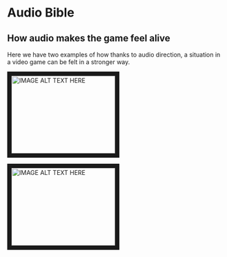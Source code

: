 # **Audio Bible**

## How audio makes the game feel alive


Here we have two examples of how thanks to audio direction, a situation in a video game can be felt in a stronger way.

<a href="https://www.youtube.com/watch?v=cUS7dC_3TpE" target="_blank"><img src="https://encrypted-tbn0.gstatic.com/images?q=tbn:ANd9GcQZrZU2WPr0STIVgYiPj1piE_AF45iAW_TNKw&usqp=CAU" 
alt="IMAGE ALT TEXT HERE" width="240" height="180" border="10" /></a>

<a href="https://www.youtube.com/watch?v=qPL5Ex7U_DQ" target="_blank"><img src="https://www.youtube.com/watch?v=qPL5Ex7U_DQ.jpg" 
alt="IMAGE ALT TEXT HERE" width="240" height="180" border="10" /></a>
